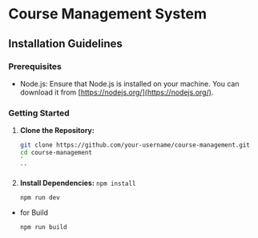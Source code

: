 # Course Management System

## Installation Guidelines

### Prerequisites

- Node.js: Ensure that Node.js is installed on your machine. You can download it from [https://nodejs.org/](https://nodejs.org/).

### Getting Started

1. **Clone the Repository:**
   ```bash
   git clone https://github.com/your-username/course-management.git
   cd course-management
   `
   ``
   ```
2. **Install Dependencies:**
   `npm install`

    `npm run dev`

- for Build

  `npm run build`
